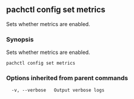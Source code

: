 ## pachctl config set metrics

Sets whether metrics are enabled.

### Synopsis


Sets whether metrics are enabled.

```
pachctl config set metrics
```

### Options inherited from parent commands

```
  -v, --verbose   Output verbose logs
```

